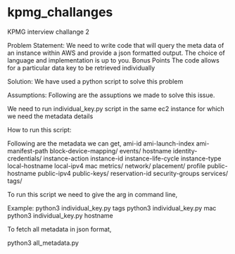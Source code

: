 # kpmg_challanges
KPMG interview challange 2

Problem Statement: We need to write code that will query the meta data of an instance within AWS and provide a
json formatted output. The choice of language and implementation is up to you.
Bonus Points
The code allows for a particular data key to be retrieved individually

Solution: We have used a python script to solve this problem

Assumptions: Following are the assuptions we made to solve this issue.

We need to run individual_key.py script in the same ec2 instance for which we need the metadata details

How to run this script:

Following are the metadata we can get,
ami-id
ami-launch-index
ami-manifest-path
block-device-mapping/
events/
hostname
identity-credentials/
instance-action
instance-id
instance-life-cycle
instance-type
local-hostname
local-ipv4
mac
metrics/
network/
placement/
profile
public-hostname
public-ipv4
public-keys/
reservation-id
security-groups
services/
tags/

To run this script we need to give the arg in command line,

Example:
python3 individual_key.py tags
python3 individual_key.py mac
python3 individual_key.py hostname

To fetch all metadata in json format,

python3 all_metadata.py

